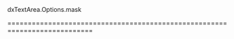 <!--id-->dxTextArea.Options.mask<!--/id-->
<!--merge--><!--/merge-->
<!--hidden--><!--/hidden-->
===========================================================================
